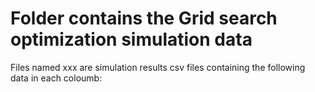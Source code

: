 # Folder contains the Grid search optimization simulation data 

Files named xxx are simulation results csv files containing the following data in each coloumb:

